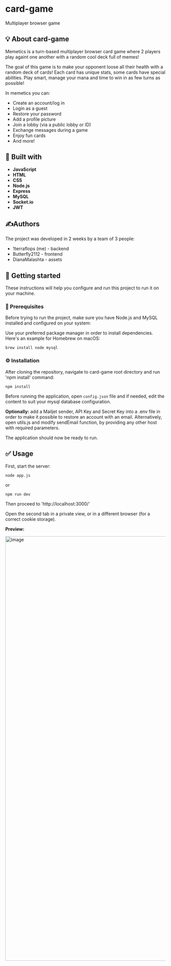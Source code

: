 # card-game
Multiplayer browser game

## 💡 About card-game
Memetics is a turn-based multiplayer browser card game where 2 players play againt one another with a random cool deck full of memes!

The goal of this game is to make your opponent loose all their health with a random deck of cards! Each card has unique stats, some cards have special abilities. Play smart, manage your mana and time to win in as few turns as possible!

In memetics you can:
* Create an account/log in
* Login as a guest
* Restore your password
* Add a profile picture
* Join a lobby (via a public lobby or ID)
* Exchange messages during a game
* Enjoy fun cards
* And more!

## 🔧 Built with
* **JavaScript**
* **HTML**
* **CSS**
* **Node.js**
* **Express**
* **MySQL**
* **Socket.io**
* **JWT**

## ✍️Authors
The project was developed in 2 weeks by a team of 3 people:

* 1terraflops (me) - backend
* Butterfly2112 - frontend
* DianaMalashta - assets

## 🚀 Getting started
These instructions will help you configure and run this project to run it on your machine.

### 🧩 Prerequisites
Before trying to run the project, make sure you have Node.js and MySQL installed and configured on your system:

Use your preferred package manager in order to install dependencies. Here's an example for Homebrew on macOS:
```
brew install node mysql
```

### ⚙️ Installation
After cloning the repository, navigate to card-game root directory and run 'npm install' command:
```
npm install
```

Before running the application, open `config.json` file and if needed, edit the content to suit your mysql database configuration.

**Optionally:** add a Mailjet sender, API Key and Secret Key into a .env file in order to make it possible to restore an account with an email. Alternatively, open utils.js and modify sendEmail function, by providing any other host with required parameters.

The application should now be ready to run.

## ✅ Usage

First, start the server:
```
node app.js
```

or

```
npm run dev
```

Then proceed to 'http://localhost:3000/'

Open the second tab in a private view, or in a different browser (for a correct cookie storage).

**Preview:**

<img width="1329" alt="image" src="https://github.com/user-attachments/assets/7428b91f-2306-403d-81b5-cc80a20852b1" />